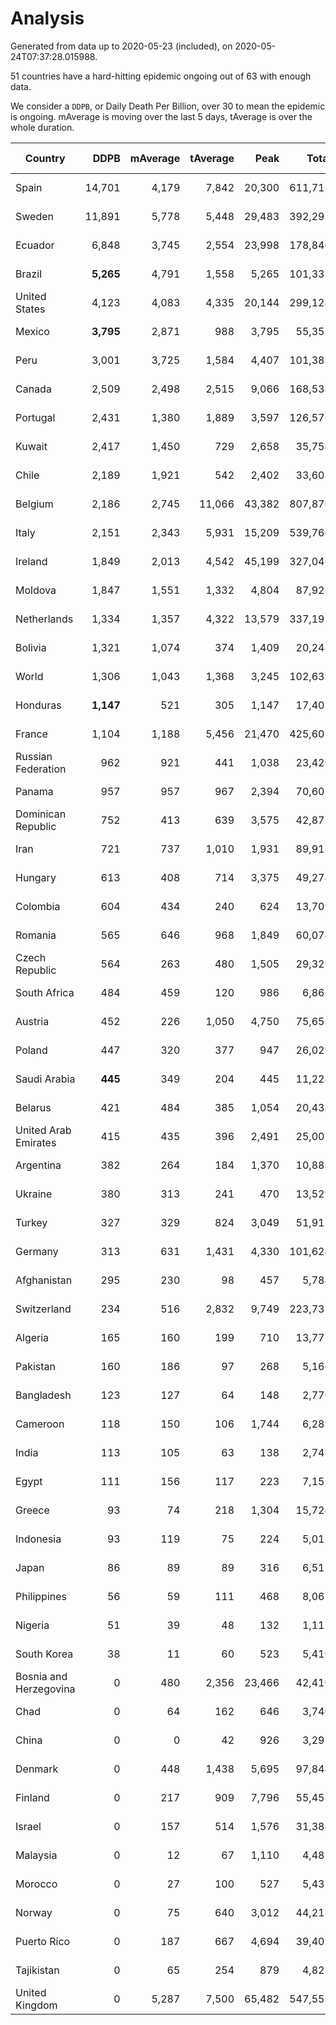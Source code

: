
# Analysis

Generated from data up to 2020-05-23 (included), on 2020-05-24T07:37:28.015988.

51 countries have a hard-hitting epidemic ongoing out of 63 with enough data.

We consider a `DDPB`, or Daily Death Per Billion, over 30 to mean the epidemic is ongoing.
mAverage is moving over the last 5 days, tAverage is over the whole duration.


| Country | DDPB | mAverage | tAverage | Peak | Total | Start | Peak Date | End | Duration |  Status |
|---------|-----:|---------:|---------:|-----:|------:|-------|-----------|-----|----------|---------|
| Spain | 14,701 | 4,179 | 7,842 | 20,300 | 611,718 | 2020-03-06 | 2020-04-02 | None | 78 days | ongoing |
| Sweden | 11,891 | 5,778 | 5,448 | 29,483 | 392,295 | 2020-03-12 | 2020-04-16 | None | 72 days | ongoing |
| Ecuador | 6,848 | 3,745 | 2,554 | 23,998 | 178,846 | 2020-03-14 | 2020-05-11 | None | 70 days | ongoing |
| Brazil | **5,265** | 4,791 | 1,558 | 5,265 | 101,331 | 2020-03-19 | 2020-05-23 | None | 65 days | ongoing |
| United States | 4,123 | 4,083 | 4,335 | 20,144 | 299,124 | 2020-03-15 | 2020-04-16 | None | 69 days | ongoing |
| Mexico | **3,795** | 2,871 | 988 | 3,795 | 55,351 | 2020-03-28 | 2020-05-23 | None | 56 days | ongoing |
| Peru | 3,001 | 3,725 | 1,584 | 4,407 | 101,383 | 2020-03-20 | 2020-05-19 | None | 64 days | ongoing |
| Canada | 2,509 | 2,498 | 2,515 | 9,066 | 168,538 | 2020-03-17 | 2020-05-06 | None | 67 days | ongoing |
| Portugal | 2,431 | 1,380 | 1,889 | 3,597 | 126,576 | 2020-03-17 | 2020-04-03 | None | 67 days | ongoing |
| Kuwait | 2,417 | 1,450 | 729 | 2,658 | 35,754 | 2020-04-04 | 2020-05-16 | None | 49 days | ongoing |
| Chile | 2,189 | 1,921 | 542 | 2,402 | 33,608 | 2020-03-22 | 2020-05-22 | None | 62 days | ongoing |
| Belgium | 2,186 | 2,745 | 11,066 | 43,382 | 807,870 | 2020-03-11 | 2020-04-10 | None | 73 days | ongoing |
| Italy | 2,151 | 2,343 | 5,931 | 15,209 | 539,760 | 2020-02-22 | 2020-03-28 | None | 91 days | ongoing |
| Ireland | 1,849 | 2,013 | 4,542 | 45,199 | 327,046 | 2020-03-12 | 2020-04-25 | None | 72 days | ongoing |
| Moldova | 1,847 | 1,551 | 1,332 | 4,804 | 87,928 | 2020-03-18 | 2020-04-16 | None | 66 days | ongoing |
| Netherlands | 1,334 | 1,357 | 4,322 | 13,579 | 337,193 | 2020-03-06 | 2020-04-07 | None | 78 days | ongoing |
| Bolivia | 1,321 | 1,074 | 374 | 1,409 | 20,244 | 2020-03-30 | 2020-05-22 | None | 54 days | ongoing |
| World | 1,306 | 1,043 | 1,368 | 3,245 | 102,639 | 2020-03-09 | 2020-04-16 | None | 75 days | ongoing |
| Honduras | **1,147** | 521 | 305 | 1,147 | 17,402 | 2020-03-27 | 2020-05-23 | None | 57 days | ongoing |
| France | 1,104 | 1,188 | 5,456 | 21,470 | 425,607 | 2020-03-06 | 2020-04-16 | None | 78 days | ongoing |
| Russian Federation | 962 | 921 | 441 | 1,038 | 23,420 | 2020-03-31 | 2020-05-22 | None | 53 days | ongoing |
| Panama | 957 | 957 | 967 | 2,394 | 70,601 | 2020-03-11 | 2020-04-21 | None | 73 days | ongoing |
| Dominican Republic | 752 | 413 | 639 | 3,575 | 42,877 | 2020-03-17 | 2020-04-13 | None | 67 days | ongoing |
| Iran | 721 | 737 | 1,010 | 1,931 | 89,918 | 2020-02-24 | 2020-04-04 | None | 89 days | ongoing |
| Hungary | 613 | 408 | 714 | 3,375 | 49,274 | 2020-03-15 | 2020-04-19 | None | 69 days | ongoing |
| Colombia | 604 | 434 | 240 | 624 | 13,709 | 2020-03-27 | 2020-05-03 | None | 57 days | ongoing |
| Romania | 565 | 646 | 968 | 1,849 | 60,074 | 2020-03-22 | 2020-04-10 | None | 62 days | ongoing |
| Czech Republic | 564 | 263 | 480 | 1,505 | 29,329 | 2020-03-23 | 2020-04-15 | None | 61 days | ongoing |
| South Africa | 484 | 459 | 120 | 986 | 6,866 | 2020-03-27 | 2020-05-21 | None | 57 days | ongoing |
| Austria | 452 | 226 | 1,050 | 4,750 | 75,651 | 2020-03-12 | 2020-04-23 | None | 72 days | ongoing |
| Poland | 447 | 320 | 377 | 947 | 26,029 | 2020-03-15 | 2020-04-25 | None | 69 days | ongoing |
| Saudi Arabia | **445** | 349 | 204 | 445 | 11,224 | 2020-03-29 | 2020-05-23 | None | 55 days | ongoing |
| Belarus | 421 | 484 | 385 | 1,054 | 20,434 | 2020-03-31 | 2020-05-09 | None | 53 days | ongoing |
| United Arab Emirates | 415 | 435 | 396 | 2,491 | 25,001 | 2020-03-21 | 2020-05-10 | None | 63 days | ongoing |
| Argentina | 382 | 264 | 184 | 1,370 | 10,888 | 2020-03-25 | 2020-03-30 | None | 59 days | ongoing |
| Ukraine | 380 | 313 | 241 | 470 | 13,529 | 2020-03-28 | 2020-05-08 | None | 56 days | ongoing |
| Turkey | 327 | 329 | 824 | 3,049 | 51,915 | 2020-03-21 | 2020-04-17 | None | 63 days | ongoing |
| Germany | 313 | 631 | 1,431 | 4,330 | 101,624 | 2020-03-13 | 2020-04-15 | None | 71 days | ongoing |
| Afghanistan | 295 | 230 | 98 | 457 | 5,784 | 2020-03-25 | 2020-05-15 | None | 59 days | ongoing |
| Switzerland | 234 | 516 | 2,832 | 9,749 | 223,731 | 2020-03-05 | 2020-04-15 | None | 79 days | ongoing |
| Algeria | 165 | 160 | 199 | 710 | 13,775 | 2020-03-15 | 2020-04-10 | None | 69 days | ongoing |
| Pakistan | 160 | 186 | 97 | 268 | 5,166 | 2020-03-31 | 2020-05-12 | None | 53 days | ongoing |
| Bangladesh | 123 | 127 | 64 | 148 | 2,770 | 2020-04-10 | 2020-05-22 | None | 43 days | ongoing |
| Cameroon | 118 | 150 | 106 | 1,744 | 6,289 | 2020-03-25 | 2020-05-07 | None | 59 days | ongoing |
| India | 113 | 105 | 63 | 138 | 2,747 | 2020-04-10 | 2020-05-05 | None | 43 days | ongoing |
| Egypt | 111 | 156 | 117 | 223 | 7,151 | 2020-03-23 | 2020-04-29 | None | 61 days | ongoing |
| Greece | 93 | 74 | 218 | 1,304 | 15,724 | 2020-03-12 | 2020-04-04 | None | 72 days | ongoing |
| Indonesia | 93 | 119 | 75 | 224 | 5,012 | 2020-03-18 | 2020-04-14 | None | 66 days | ongoing |
| Japan | 86 | 89 | 89 | 316 | 6,511 | 2020-03-11 | 2020-05-02 | None | 73 days | ongoing |
| Philippines | 56 | 59 | 111 | 468 | 8,061 | 2020-03-12 | 2020-04-12 | None | 72 days | ongoing |
| Nigeria | 51 | 39 | 48 | 132 | 1,112 | 2020-04-30 | 2020-05-11 | None | 23 days | ongoing |
| South Korea | 38 | 11 | 60 | 523 | 5,410 | 2020-02-23 | 2020-03-10 | None | 90 days | ongoing |
| Bosnia and Herzegovina | 0 | 480 | 2,356 | 23,466 | 42,410 | 2020-05-04 | 2020-05-04 | 2020-05-22 | 18 days | finished |
| Chad | 0 | 64 | 162 | 646 | 3,740 | 2020-04-29 | 2020-05-08 | 2020-05-22 | 23 days | finished |
| China | 0 | 0 | 42 | 926 | 3,292 | 2020-01-30 | 2020-04-16 | 2020-04-16 | 77 days | finished |
| Denmark | 0 | 448 | 1,438 | 5,695 | 97,844 | 2020-03-15 | 2020-04-02 | 2020-05-22 | 68 days | finished |
| Finland | 0 | 217 | 909 | 7,796 | 55,458 | 2020-03-21 | 2020-04-22 | 2020-05-21 | 61 days | finished |
| Israel | 0 | 157 | 514 | 1,576 | 31,384 | 2020-03-21 | 2020-04-10 | 2020-05-21 | 61 days | finished |
| Malaysia | 0 | 12 | 67 | 1,110 | 4,482 | 2020-03-17 | 2020-04-04 | 2020-05-22 | 66 days | finished |
| Morocco | 0 | 27 | 100 | 527 | 5,437 | 2020-03-28 | 2020-04-05 | 2020-05-21 | 54 days | finished |
| Norway | 0 | 75 | 640 | 3,012 | 44,218 | 2020-03-13 | 2020-04-21 | 2020-05-21 | 69 days | finished |
| Puerto Rico | 0 | 187 | 667 | 4,694 | 39,402 | 2020-03-24 | 2020-05-01 | 2020-05-22 | 59 days | finished |
| Tajikistan | 0 | 65 | 254 | 879 | 4,827 | 2020-05-03 | 2020-05-09 | 2020-05-22 | 19 days | finished |
| United Kingdom | 0 | 5,287 | 7,500 | 65,482 | 547,553 | 2020-03-10 | 2020-04-30 | 2020-05-22 | 73 days | finished |

